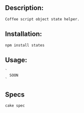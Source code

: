 Description:
------------

    Coffee script object state helper.

Installation:
-------------

    npm install states

Usage:
------

    `
      SOON
    `

Specs
------
    cake spec
    